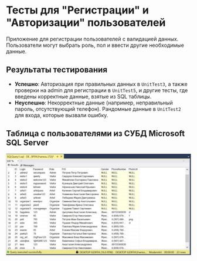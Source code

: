 # Тесты для "Регистрации" и "Авторизации" пользователей

Приложение для регистрации пользователей с валидацией данных. Пользователи могут выбрать роль, пол и ввести другие необходимые данные.

## Результаты тестирования

- **Успешно**: Авторизация при правильных данных в `UnitTest3`, а также проверки на admin для регистрации в `UnitTest5`, и другие тесты, где введены корректные данные, взятые из SQL таблицы.
- **Неуспешно**: Некорректные данные (например, неправильный пароль, отсутствующий телефон). Рандомные данные в `UnitTest2` для входа, которые вызвали ошибку.

## Таблица с пользователями из СУБД Microsoft SQL Server
![Описание изображения](5418144906997789165.jpg)
